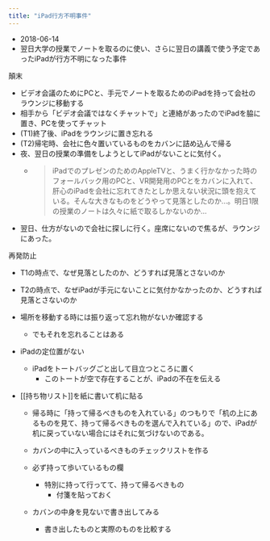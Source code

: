 ```yaml
---
title: "iPad行方不明事件"
---
```


- 2018-06-14
- 翌日大学の授業でノートを取るのに使い、さらに翌日の講義で使う予定であったiPadが行方不明になった事件

顛末
- ビデオ会議のためにPCと、手元でノートを取るためのiPadを持って会社のラウンジに移動する
- 相手から「ビデオ会議ではなくチャットで」と連絡があったのでiPadを脇に置き、PCを使ってチャット
- (T1)終了後、iPadをラウンジに置き忘れる
- (T2)帰宅時、会社に色々置いているものをカバンに詰め込んで帰る
- 夜、翌日の授業の準備をしようとしてiPadがないことに気付く。
    - > iPadでのプレゼンのためのAppleTVと、うまく行かなかった時のフォールバック用のPCと、VR開発用のPCとをカバンに入れて、肝心のiPadを会社に忘れてきたとしか思えない状況に頭を抱えている。そんな大きなものをどうやって見落としたのか…。明日1限の授業のノートは久々に紙で取るしかないのか…
- 翌日、仕方がないので会社に探しに行く。座席にないので焦るが、ラウンジにあった。

再発防止
- T1の時点で、なぜ見落としたのか、どうすれば見落とさないのか
- T2の時点で、なぜiPadが手元にないことに気付かなかったのか、どうすれば見落とさないのか

- 場所を移動する時には振り返って忘れ物がないか確認する
    - でもそれを忘れることはある

- iPadの定位置がない
    - iPadをトートバッグごと出して目立つところに置く
        - このトートが空で存在することが、iPadの不在を伝える

- [[持ち物リスト]]を紙に書いて机に貼る
    - 帰る時に「持って帰るべきものを入れている」のつもりで「机の上にあるものを見て、持って帰るべきものを選んで入れている」ので、iPadが机に戻っていない場合にはそれに気づけないのである。
    - カバンの中に入っているべきものチェックリストを作る

    - 必ず持って歩いているもの欄
        - 特別に持って行ってて、持って帰るべきもの
            - 付箋を貼っておく

    - カバンの中身を見ないで書き出してみる
        - 書き出したものと実際のものを比較する


